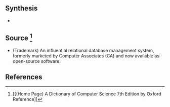 ## Synthesis
- 
## Source [^1]
- (Trademark) An influential relational database management system, formerly marketed by Computer Associates (CA) and now available as open-source software.
## References

[^1]: [[(Home Page) A Dictionary of Computer Science 7th Edition by Oxford Reference]]